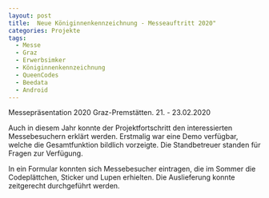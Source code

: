 ```yaml
---
layout: post
title:  Neue Königinnenkennzeichnung - Messeauftritt 2020"
categories: Projekte
tags:
  - Messe
  - Graz
  - Erwerbsimker
  - Königinnenkennzeichnung
  - QueenCodes
  - Beedata
  - Android
---
```


Messepräsentation 2020 Graz-Premstätten. 21. - 23.02.2020

Auch in diesem Jahr konnte der Projektfortschritt den interessierten Messebesuchern erklärt werden. Erstmalig war eine Demo verfügbar, welche die Gesamtfunktion bildlich vorzeigte.
Die Standbetreuer standen für Fragen zur Verfügung. 

In ein Formular konnten sich Messebesucher eintragen, die im Sommer die Codeplättchen, Sticker und Lupen erhielten. Die Auslieferung konnte zeitgerecht durchgeführt werden.
